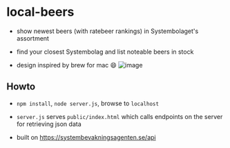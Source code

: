 # local-beers

* show newest beers (with ratebeer rankings) in Systembolaget's assortment
* find your closest Systembolag and list noteable beers in stock

* design inspired by brew for mac :smile:
![image](https://i.imgur.com/nyQxGha.png)

## Howto
* `npm install`, `node server.js`, browse to `localhost`
* `server.js` serves `public/index.html` which calls endpoints on the server for retrieving json data

* built on https://systembevakningsagenten.se/api

